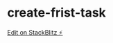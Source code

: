 # create-frist-task

[Edit on StackBlitz ⚡️](https://stackblitz.com/edit/stackblitz-starters-k8qljr)